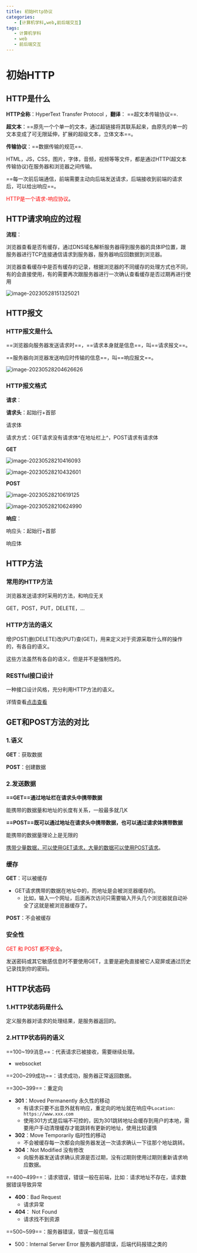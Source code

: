 ```yaml
---
title: 初始Http协议
categories:
   - [计算机学科,web,前后端交互]
tags:
   - 计算机学科
   - web
   - 前后端交互
---
```


# 初始HTTP

## HTTP是什么

**HTTP全称**：HyperText Transfer Protocol ，**翻译**： ==超文本传输协议==.

**超文本**：==原先一个个单一的文本，通过超链接将其联系起来，由原先的单一的文本变成了可无限延伸，扩展的超级文本，立体文本==。

**传输协议**：==数据传输的规范==.

HTML，JS，CSS，图片，字体，音频，视频等等文件，都是通过HTTP(超文本传输协议)在服务器和浏览器之间传输。

==每一次前后端通信，前端需要主动向后端发送请求，后端接收到前端的请求后，可以给出响应==。

<font style="color:red">HTTP是一个请求-响应协议</font>。

## HTTP请求响应的过程

**流程**：

浏览器查看是否有缓存，通过DNS域名解析服务器得到服务器的具体IP位置，跟服务器进行TCP连接通信请求到服务器，服务器响应回数据到浏览器。

浏览器查看缓存中是否有缓存的记录，根据浏览器的不同缓存的处理方式也不同，有的会直接使用，有的需要再次跟服务器进行一次确认查看缓存是否过期再进行使用

![image-20230528151325021](https://raw.githubusercontent.com/PigPigLetsGo/imeages/master/202308040735413.png)

## HTTP报文

### HTTP报文是什么

==浏览器向服务器发送请求时==，==请求本身就是信息==，叫==请求报文==。

==服务器向浏览器发送响应时传输的信息==，叫==响应报文==。

![image-20230528204626626](https://raw.githubusercontent.com/PigPigLetsGo/imeages/master/202308040736213.png)

### HTTP报文格式

**请求**：

**请求头**：起始行+首部

请求体

请求方式：GET请求没有请求体^在地址栏上^，POST请求有请求体

**GET** 

![image-20230528210416093](https://raw.githubusercontent.com/PigPigLetsGo/imeages/master/202308040738305.png)

![image-20230528210432601](https://raw.githubusercontent.com/PigPigLetsGo/imeages/master/202308040738654.png)

**POST** 

![image-20230528210619125](https://raw.githubusercontent.com/PigPigLetsGo/imeages/master/202308040738906.png)

![image-20230528210624990](https://raw.githubusercontent.com/PigPigLetsGo/imeages/master/202308040738103.png)

**响应**：

响应头：起始行+首部

响应体

## HTTP方法

### 常用的HTTP方法

浏览器发送请求时采用的方法，和响应无关

GET，POST，PUT，DELETE，...

### HTTP方法的语义

增(POST)删(DELETE)改(PUT)查(GET)，用来定义对于资源采取什么样的操作的，有各自的语义。

这些方法虽然有各自的语义，但是并不是强制性的。

### RESTful接口设计

一种接口设计风格，充分利用HTTP方法的语义。

详情查看[点击查看](../../Spring/SpringMVC/REST风格.md) 

## GET和POST方法的对比

### 1.语义

**GET**：获取数据

**POST**：创建数据

### 2.发送数据

**==GET==通过地址栏在请求头中携带数据** 

能携带的数据量和地址的长度有关系，一般最多就几K

**==POST==既可以通过地址在请求头中携带数据，也可以通过请求体携带数据** 

能携带的数据量理论上是无限的

<u>携带少量数据，可以使用GET请求，大量的数据可以使用POST请求</u>。 

### 缓存

**GET**：可以被缓存

-  GET请求携带的数据在地址中的，而地址是会被浏览器缓存的。
   -  比如，输入一个网址，后面再次访问只需要输入开头几个浏览器就自动补全了这就是被浏览器缓存了。

**POST**：不会被缓存

### 安全性

<font style="color:red">GET 和 POST 都不安全</font>。

发送密码或其它敏感信息时不要使用GET，主要是避免直接被它人窥屏或通过历史记录找到你的密码。

## HTTP状态码

### 1.HTTP状态码是什么

定义服务器对请求的处理结果，是服务器返回的。

### 2.HTTP状态码的语义

==100~199消息==：代表请求已被接收，需要继续处理。

-  websocket

==200~299成功==：请求成功，服务器正常返回数据。

==300~399==：重定向

-  **301**：Moved Permanently 永久性的移动
   -  有请求只要不出意外就有响应，重定向的地址就在响应中`Location: https://www.xxx.com` 
   -  使用301方式是后端不可控的，因为301跳转地址会缓存到用户的本地，需要用户手动清理缓存才能跳转有更新的地址，使用比较谨慎
-  **302**：Move Temporarily 临时性的移动
   -  不会被缓存每一次都会向服务器发送一次请求确认一下往那个地址跳转。
-  **304**：Not Modified 没有修改
   -  向服务器发送请求确认资源是否过期，没有过期则使用过期则重新请求响应数据。

==400~499==：请求错误，错误一般在前端，比如：请求地址不存在，请求数据错误导致异常

-  **400**：Bad Request
   -  请求异常
-  **404**： Not Found
   -  请求找不到资源

==500~599==：服务器错误，错误一般在后端

-  500：Internal Server Error 服务器内部错误，后端代码报错之类的